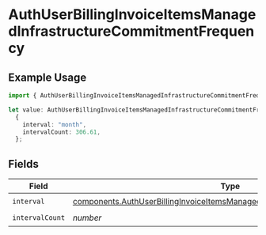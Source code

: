 # AuthUserBillingInvoiceItemsManagedInfrastructureCommitmentFrequency

## Example Usage

```typescript
import { AuthUserBillingInvoiceItemsManagedInfrastructureCommitmentFrequency } from "@vercel/sdk/models/components";

let value: AuthUserBillingInvoiceItemsManagedInfrastructureCommitmentFrequency =
  {
    interval: "month",
    intervalCount: 306.61,
  };
```

## Fields

| Field                                                                                                                                                                          | Type                                                                                                                                                                           | Required                                                                                                                                                                       | Description                                                                                                                                                                    |
| ------------------------------------------------------------------------------------------------------------------------------------------------------------------------------ | ------------------------------------------------------------------------------------------------------------------------------------------------------------------------------ | ------------------------------------------------------------------------------------------------------------------------------------------------------------------------------ | ------------------------------------------------------------------------------------------------------------------------------------------------------------------------------ |
| `interval`                                                                                                                                                                     | [components.AuthUserBillingInvoiceItemsManagedInfrastructureCommitmentInterval](../../models/components/authuserbillinginvoiceitemsmanagedinfrastructurecommitmentinterval.md) | :heavy_check_mark:                                                                                                                                                             | N/A                                                                                                                                                                            |
| `intervalCount`                                                                                                                                                                | *number*                                                                                                                                                                       | :heavy_check_mark:                                                                                                                                                             | N/A                                                                                                                                                                            |